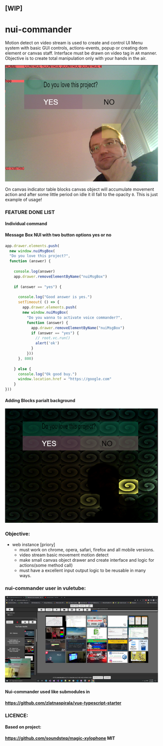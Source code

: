 
## [WIP] ##

# nui-commander #
 Motion detect on video stream is used to create and control UI Menu system with basic GUI controls, actions-events, popup or creating dom element or canvas staff.
 Interface must be drawn on video tag in `AR` manner.
 Objective is to create total manipulation only with your hands in the air.


![screenshot](https://github.com/zlatnaspirala/nui-commander/blob/master/screenshot.jpg)

On canvas indicator table blocks canvas object will accumulate movement action and after some little period on idle it ill fall to the opacity `0`. This is just example of usage!

### FEATURE DONE LIST

#### Individual command

#### Message Box NUI with two button options yes or no

```js
app.drawer.elements.push(
  new window.nuiMsgBox(
  "Do you love this project?",
  function (answer) {

    console.log(answer)
    app.drawer.removeElementByName("nuiMsgBox")

    if (answer == "yes") {

      console.log("Good answer is yes.")
      setTimeout( () => {
        app.drawer.elements.push(
        new window.nuiMsgBox(
          "Do you wanna to activate voice commander?",
          function (answer) {
            app.drawer.removeElementByName("nuiMsgBox")
            if (answer == "yes") {
              // root.vc.run()
              alert('ok')
            }
          }))
      }, 800)

    } else {
      console.log("Ok good buy.")
      window.location.href = "https://google.com"
    }
}))

```

#### Adding Blocks parialt background
![screenshot](https://github.com/zlatnaspirala/nui-commander/blob/master/images.jpg)



### Objective:

   - web instance [priory]
       - must work on chrome, opera, safari, firefox and all mobile versions.
       - video stream basic movement motion detect
       - make small canvas object drawer and create interface and logic for actions(some method call)
       - must have a excellent input output logic to be reusable in many ways.


### nui-commander user in vuletube:

![screenshot](https://github.com/zlatnaspirala/nui-commander/blob/master/nui-commander-vuletube.png)
#### Nui-commander used like submodules in
#### https://github.com/zlatnaspirala/vue-typescript-starter


### LICENCE:

#### Based on project:
#### https://github.com/soundstep/magic-xylophone MIT
